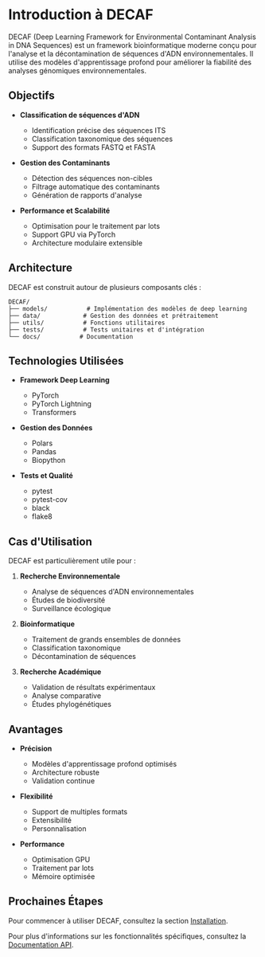 # Introduction à DECAF

DECAF (Deep Learning Framework for Environmental Contaminant Analysis in DNA Sequences) est un framework bioinformatique moderne conçu pour l'analyse et la décontamination de séquences d'ADN environnementales. Il utilise des modèles d'apprentissage profond pour améliorer la fiabilité des analyses génomiques environnementales.

## Objectifs

- **Classification de séquences d'ADN**
  - Identification précise des séquences ITS
  - Classification taxonomique des séquences
  - Support des formats FASTQ et FASTA

- **Gestion des Contaminants**
  - Détection des séquences non-cibles
  - Filtrage automatique des contaminants
  - Génération de rapports d'analyse

- **Performance et Scalabilité**
  - Optimisation pour le traitement par lots
  - Support GPU via PyTorch
  - Architecture modulaire extensible

## Architecture

DECAF est construit autour de plusieurs composants clés :

```
DECAF/
├── models/           # Implémentation des modèles de deep learning
├── data/            # Gestion des données et prétraitement
├── utils/           # Fonctions utilitaires
├── tests/           # Tests unitaires et d'intégration
└── docs/           # Documentation
```

## Technologies Utilisées

- **Framework Deep Learning**
  - PyTorch
  - PyTorch Lightning
  - Transformers

- **Gestion des Données**
  - Polars
  - Pandas
  - Biopython

- **Tests et Qualité**
  - pytest
  - pytest-cov
  - black
  - flake8

## Cas d'Utilisation

DECAF est particulièrement utile pour :

1. **Recherche Environnementale**
   - Analyse de séquences d'ADN environnementales
   - Études de biodiversité
   - Surveillance écologique

2. **Bioinformatique**
   - Traitement de grands ensembles de données
   - Classification taxonomique
   - Décontamination de séquences

3. **Recherche Académique**
   - Validation de résultats expérimentaux
   - Analyse comparative
   - Études phylogénétiques

## Avantages

- **Précision**
  - Modèles d'apprentissage profond optimisés
  - Architecture robuste
  - Validation continue

- **Flexibilité**
  - Support de multiples formats
  - Extensibilité
  - Personnalisation

- **Performance**
  - Optimisation GPU
  - Traitement par lots
  - Mémoire optimisée

## Prochaines Étapes

Pour commencer à utiliser DECAF, consultez la section [Installation](installation.md).

Pour plus d'informations sur les fonctionnalités spécifiques, consultez la [Documentation API](api/index.md).
